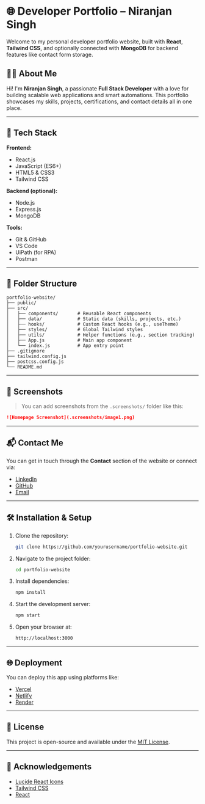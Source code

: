 # 🌐 Developer Portfolio – Niranjan Singh

Welcome to my personal developer portfolio website, built with **React**, **Tailwind CSS**, and optionally connected with **MongoDB** for backend features like contact form storage.

## 🧑‍💻 About Me

Hi! I'm **Niranjan Singh**, a passionate **Full Stack Developer** with a love for building scalable web applications and smart automations. This portfolio showcases my skills, projects, certifications, and contact details all in one place.

---

## 🚀 Tech Stack

**Frontend:**
- React.js
- JavaScript (ES6+)
- HTML5 & CSS3
- Tailwind CSS

**Backend (optional):**
- Node.js
- Express.js
- MongoDB

**Tools:**
- Git & GitHub
- VS Code
- UiPath (for RPA)
- Postman

---

## 📁 Folder Structure

```
portfolio-website/
├── public/
├── src/
│   ├── components/       # Reusable React components
│   ├── data/             # Static data (skills, projects, etc.)
│   ├── hooks/            # Custom React hooks (e.g., useTheme)
│   ├── styles/           # Global Tailwind styles
│   ├── utils/            # Helper functions (e.g., section tracking)
│   ├── App.js            # Main app component
│   └── index.js          # App entry point
├── .gitignore
├── tailwind.config.js
├── postcss.config.js
└── README.md
```

---

## 📸 Screenshots

> You can add screenshots from the `.screenshots/` folder like this:

```markdown
![Homepage Screenshot](.screenshots/image1.png)
```

---

## 📬 Contact Me

You can get in touch through the **Contact** section of the website or connect via:

- [LinkedIn](https://www.linkedin.com/in/yourprofile)
- [GitHub](https://github.com/yourusername)
- [Email](mailto:your.email@example.com)

---

## 🛠️ Installation & Setup

1. Clone the repository:
   ```bash
   git clone https://github.com/yourusername/portfolio-website.git
   ```

2. Navigate to the project folder:
   ```bash
   cd portfolio-website
   ```

3. Install dependencies:
   ```bash
   npm install
   ```

4. Start the development server:
   ```bash
   npm start
   ```

5. Open your browser at:
   ```
   http://localhost:3000
   ```

---

## 🌐 Deployment

You can deploy this app using platforms like:
- [Vercel](https://vercel.com/)
- [Netlify](https://www.netlify.com/)
- [Render](https://render.com/)

---

## 📄 License

This project is open-source and available under the [MIT License](LICENSE).

---

## 🙌 Acknowledgements

- [Lucide React Icons](https://lucide.dev/)
- [Tailwind CSS](https://tailwindcss.com/)
- [React](https://reactjs.org/)